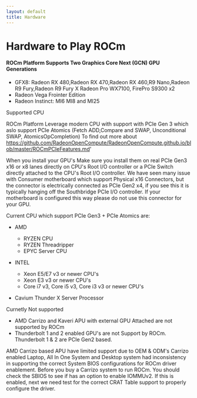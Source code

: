 ```yaml
---
layout: default
title: Hardware
---
```


# Hardware to Play ROCm


#### ROCm Platform Supports Two Graphics Core Next (GCN) GPU Generations

* GFX8: Radeon RX 480,Radeon RX 470,Radeon RX 460,R9 Nano,Radeon R9 Fury,Radeon R9 Fury X Radeon Pro WX7100, FirePro S9300 x2
* Radeon Vega Frointer Edition
* Radeon Instinct: MI6 MI8 and MI25 

Supported CPU

ROCm Platform Leverage modern CPU with support with PCIe Gen 3 which aslo support PCIe Atomics (Fetch ADD,Compare and SWAP, Unconditional SWAP, AtomicsOpCompletion) To find out more about https://github.com/RadeonOpenCompute/RadeonOpenCompute.github.io/blob/master/ROCmPCIeFeatures.md'

When you install your GPU's Make sure you install them on real PCIe Gen3 x16 or x8 lanes directly on CPU's Root I/O controller or a PCIe Switch directly attached to the CPU's Root I/O controller. We have seen many issue with Consumer motherboard which support Physical x16 Connectors, but the connector is electrically connected as PCIe Gen2 x4, if you see this it is typically hanging off the Southbridge PCIe I/O controller. If your motherboard is configured this way please do not use this connector for your GPU.

Current CPU which support PCIe Gen3 + PCIe Atomics are: 

* AMD
  * RYZEN CPU
  * RYZEN Threadripper
  * EPYC Server CPU 

* INTEL 
  * Xeon E5/E7 v3 or newer CPU's 
  * Xeon E3 v3 or newer CPU's
  * Core i7 v3, Core i5 v3, Core i3 v3 or newer CPU's  
  
 * Cavium Thunder X Server Processor </li>

Curnetly Not supported 
* AMD Carrizo and Kaveri APU with external GPU Attached are not supported by ROCm 
* Thunderbolt 1 and 2 enabled GPU's are not Support by ROCm.  Thunderbolt 1 &amp; 2 are PCIe Gen2 based.

AMD Carrizo based APU have limited support due to OEM &amp; ODM's Carrizo enabled Laptop, All In One System and Desktop system had inconsistency in supporting the correct System BIOS configurations for ROCm driver enablement. Before you buy a Carrizo system to run ROCm.  You should check the SBIOS to see if has an option to enable IOMMUv2. If this is enabled, next we need test for the correct CRAT Table support to properly configure the driver.  

